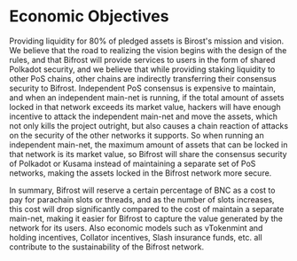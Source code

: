 # Economic Objectives

Providing liquidity for 80% of pledged assets is Birost's mission and vision. We believe that the road to realizing the vision begins with the design of the rules, and that Bifrost will provide services to users in the form of shared Polkadot security, and we believe that while providing staking liquidity to other PoS chains, other chains are indirectly transferring their consensus security to Bifrost. Independent PoS consensus is expensive to maintain, and when an independent main-net is running, if the total amount of assets locked in that network exceeds its market value, hackers will have enough incentive to attack the independent main-net and move the assets, which not only kills the project outright, but also causes a chain reaction of attacks on the security of the other networks it supports. So when running an independent main-net, the maximum amount of assets that can be locked in that network is its market value, so Bifrost will share the consensus security of Polkadot or Kusama instead of maintaining a separate set of PoS networks, making the assets locked in the Bifrost network more secure.

In summary, Bifrost will reserve a certain percentage of BNC as a cost to pay for parachain slots or threads, and as the number of slots increases, this cost will drop significantly compared to the cost of maintain a separate main-net, making it easier for Bifrost to capture the value generated by the network for its users. Also economic models such as vTokenmint and holding incentives, Collator incentives, Slash insurance funds, etc. all contribute to the sustainability of the Bifrost network.